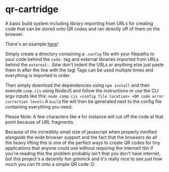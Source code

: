 # qr-cartridge
A basic build system including library importing from URLs for creating code that can be stored onto QR codes and ran directly off of them on the browser.

There's an example [here](https://github.com/RandomGamingDev/qr-cartridge/tree/main/example)!

Simply create a directory containing a `.config` file with your filepaths to your code behind the `code:` tag and external libraries imported from URLs behind the `external:`. (btw don't indent the URLs or anything else just paste them in after the line with the tag)
Tags can be used multiple times and everything is imported in order.

Then simply download the dependencies using `npm install` and then execute `comp.cjs` using NodeJS and follow the instructions or use the CLI argv inputs like this: `node comp.cjs <config file location> <QR code error correction level>`
A `build` file will then be generated next to the config file containing everything you need.

Please Note: A few characters like `#` for instance will cut off the code at that point because of URL fragments.

Because of the incredibly small size of javascript when properly minified alongside the wide browser support and the fact that the browsers do all the heavy lifting this is one of the perfect ways to create QR codes for tiny applications that anyone could use without requiring the internet!
tbh if you're reading this the problem probably isn't that you don't have internet, but this project's a decently fun gimmick and it's really nice to see just how much you can fit onto a simple QR code :D
